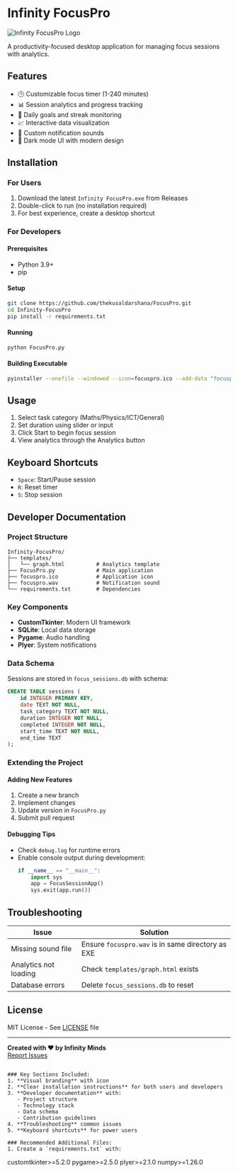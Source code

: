 # Infinity FocusPro

![Infinity FocusPro Logo](focuspro.ico)

A productivity-focused desktop application for managing focus sessions with analytics.

## Features

- 🕒 Customizable focus timer (1-240 minutes)
- 📊 Session analytics and progress tracking
- 🎯 Daily goals and streak monitoring
- 📈 Interactive data visualization
- 🔔 Custom notification sounds
- 🎨 Dark mode UI with modern design

## Installation

### For Users

1. Download the latest `Infinity FocusPro.exe` from Releases
2. Double-click to run (no installation required)
3. For best experience, create a desktop shortcut

### For Developers

#### Prerequisites
- Python 3.9+
- pip

#### Setup
```bash
git clone https://github.com/thekusaldarshana/FocusPro.git
cd Infinity-FocusPro
pip install -r requirements.txt
```

#### Running
```bash
python FocusPro.py
```

#### Building Executable
```bash
pyinstaller --onefile --windowed --icon=focuspro.ico --add-data "focuspro.wav;." --add-data "templates/graph.html;templates" --add-data "focuspro.ico;." FocusPro.py --name "Infinity FocusPro"
```

## Usage

1. Select task category (Maths/Physics/ICT/General)
2. Set duration using slider or input
3. Click Start to begin focus session
4. View analytics through the Analytics button

## Keyboard Shortcuts

- `Space`: Start/Pause session
- `R`: Reset timer
- `S`: Stop session

## Developer Documentation

### Project Structure
```
Infinity-FocusPro/
├── templates/
│   └── graph.html          # Analytics template
├── FocusPro.py             # Main application
├── focuspro.ico            # Application icon
├── focuspro.wav            # Notification sound
└── requirements.txt        # Dependencies
```

### Key Components
- **CustomTkinter**: Modern UI framework
- **SQLite**: Local data storage
- **Pygame**: Audio handling
- **Plyer**: System notifications

### Data Schema
Sessions are stored in `focus_sessions.db` with schema:
```sql
CREATE TABLE sessions (
    id INTEGER PRIMARY KEY,
    date TEXT NOT NULL,
    task_category TEXT NOT NULL,
    duration INTEGER NOT NULL,
    completed INTEGER NOT NULL,
    start_time TEXT NOT NULL,
    end_time TEXT
);
```

### Extending the Project

#### Adding New Features
1. Create a new branch
2. Implement changes
3. Update version in `FocusPro.py`
4. Submit pull request

#### Debugging Tips
- Check `debug.log` for runtime errors
- Enable console output during development:
  ```python
  if __name__ == "__main__":
      import sys
      app = FocusSessionApp()
      sys.exit(app.run())
  ```

## Troubleshooting

| Issue | Solution |
|-------|----------|
| Missing sound file | Ensure `focuspro.wav` is in same directory as EXE |
| Analytics not loading | Check `templates/graph.html` exists |
| Database errors | Delete `focus_sessions.db` to reset |

## License
MIT License - See [LICENSE](LICENSE) file

---

**Created with ❤️ by Infinity Minds**  
[Report Issues](https://github.com/thekusaldarshana/FocusPro/issues)
```

### Key Sections Included:
1. **Visual branding** with icon
2. **Clear installation instructions** for both users and developers
3. **Developer documentation** with:
   - Project structure
   - Technology stack
   - Data schema
   - Contribution guidelines
4. **Troubleshooting** common issues
5. **Keyboard shortcuts** for power users

### Recommended Additional Files:
1. Create a `requirements.txt` with:
```
customtkinter>=5.2.0
pygame>=2.5.0
plyer>=2.1.0
numpy>=1.26.0
```
